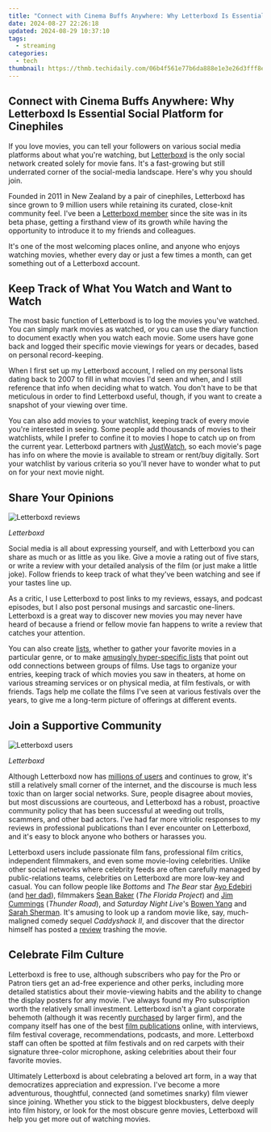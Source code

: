 ```yaml
---
title: "Connect with Cinema Buffs Anywhere: Why Letterboxd Is Essential Social Platform for Cinephiles"
date: 2024-08-27 22:26:18
updated: 2024-08-29 10:37:10
tags:
  - streaming
categories:
  - tech
thumbnail: https://thmb.techidaily.com/06b4f561e77b6da888e1e3e26d3fff8eafe69267efcd4ca3c81ccca7b6840330.jpg
---
```


## Connect with Cinema Buffs Anywhere: Why Letterboxd Is Essential Social Platform for Cinephiles

If you love movies, you can tell your followers on various social media platforms about what you're watching, but [Letterboxd](https://letterboxd.com/) is the only social network created solely for movie fans. It's a fast-growing but still underrated corner of the social-media landscape. Here's why you should join.

 Founded in 2011 in New Zealand by a pair of cinephiles, Letterboxd has since grown to 9 million users while retaining its curated, close-knit community feel. I've been a [Letterboxd member](https://letterboxd.com/signalbleed/) since the site was in its beta phase, getting a firsthand view of its growth while having the opportunity to introduce it to my friends and colleagues.

 It's one of the most welcoming places online, and anyone who enjoys watching movies, whether every day or just a few times a month, can get something out of a Letterboxd account.

##  Keep Track of What You Watch and Want to Watch

 The most basic function of Letterboxd is to log the movies you've watched. You can simply mark movies as watched, or you can use the diary function to document exactly when you watch each movie. Some users have gone back and logged their specific movie viewings for years or decades, based on personal record-keeping.

 When I first set up my Letterboxd account, I relied on my personal lists dating back to 2007 to fill in what movies I'd seen and when, and I still reference that info when deciding what to watch. You don't have to be that meticulous in order to find Letterboxd useful, though, if you want to create a snapshot of your viewing over time.

 You can also add movies to your watchlist, keeping track of every movie you're interested in seeing. Some people add thousands of movies to their watchlists, while I prefer to confine it to movies I hope to catch up on from the current year. Letterboxd partners with [JustWatch](https://www.justwatch.com/), so each movie's page has info on where the movie is available to stream or rent/buy digitally. Sort your watchlist by various criteria so you'll never have to wonder what to put on for your next movie night.

##  Share Your Opinions

![Letterboxd reviews](https://static1.howtogeekimages.com/wordpress/wp-content/uploads/2023/09/letterboxd-reviews.png) 

_Letterboxd_

 Social media is all about expressing yourself, and with Letterboxd you can share as much or as little as you like. Give a movie a rating out of five stars, or write a review with your detailed analysis of the film (or just make a little joke). Follow friends to keep track of what they've been watching and see if your tastes line up.

 As a critic, I use Letterboxd to post links to my reviews, essays, and podcast episodes, but I also post personal musings and sarcastic one-liners. Letterboxd is a great way to discover new movies you may never have heard of because a friend or fellow movie fan happens to write a review that catches your attention.

 You can also create [lists](https://letterboxd.com/lists/), whether to gather your favorite movies in a particular genre, or to make [amusingly hyper-specific lists](https://letterboxd.com/davechen/list/2022-films-that-are-at-least-2hrs30mins-long/) that point out odd connections between groups of films. Use tags to organize your entries, keeping track of which movies you saw in theaters, at home on various streaming services or on physical media, at film festivals, or with friends. Tags help me collate the films I've seen at various festivals over the years, to give me a long-term picture of offerings at different events.

##  Join a Supportive Community

![Letterboxd users](https://static1.howtogeekimages.com/wordpress/wp-content/uploads/2023/09/letterboxd-users.png) 

_Letterboxd_

 Although Letterboxd now has [millions of users](https://letterboxd.com/members/) and continues to grow, it's still a relatively small corner of the internet, and the discourse is much less toxic than on larger social networks. Sure, people disagree about movies, but most discussions are courteous, and Letterboxd has a robust, proactive community policy that has been successful at weeding out trolls, scammers, and other bad actors. I've had far more vitriolic responses to my reviews in professional publications than I ever encounter on Letterboxd, and it's easy to block anyone who bothers or harasses you.

 Letterboxd users include passionate film fans, professional film critics, independent filmmakers, and even some movie-loving celebrities. Unlike other social networks where celebrity feeds are often carefully managed by public-relations teams, celebrities on Letterboxd are more low-key and casual. You can follow people like _Bottoms_ and _The Bear_ star [Ayo Edebiri](https://letterboxd.com/fumilayo/) (and [her dad](https://letterboxd.com/deleedebiri/)), filmmakers [Sean Baker](https://letterboxd.com/lilfilm/) (_The Florida Project_) and [Jim Cummings](https://letterboxd.com/jimmycthatsme/) (_Thunder Road_), and _Saturday Night Live_'s [Bowen Yang](https://letterboxd.com/bowenyang/) and [Sarah Sherman](https://letterboxd.com/sarahsquirm/). It's amusing to look up a random movie like, say, much-maligned comedy sequel _Caddyshack II_, and discover that the director himself has posted a [review](https://letterboxd.com/aarkush/film/caddyshack-ii/) trashing the movie.

##  Celebrate Film Culture

 Letterboxd is free to use, although subscribers who pay for the Pro or Patron tiers get an ad-free experience and other perks, including more detailed statistics about their movie-viewing habits and the ability to change the display posters for any movie. I've always found my Pro subscription worth the relatively small investment. Letterboxd isn't a giant corporate behemoth (although it was recently [purchased](https://variety.com/2023/digital/news/letterboxd-acquired-50-million-deal-valuation-1235740185/) by larger firm), and the company itself has one of the best [film publications](https://letterboxd.com/journal/) online, with interviews, film festival coverage, recommendations, podcasts, and more. Letterboxd staff can often be spotted at film festivals and on red carpets with their signature three-color microphone, asking celebrities about their four favorite movies.

 Ultimately Letterboxd is about celebrating a beloved art form, in a way that democratizes appreciation and expression. I've become a more adventurous, thoughtful, connected (and sometimes snarky) film viewer since joining. Whether you stick to the biggest blockbusters, delve deeply into film history, or look for the most obscure genre movies, Letterboxd will help you get more out of watching movies.

<ins class="adsbygoogle"
     style="display:block"
     data-ad-format="autorelaxed"
     data-ad-client="ca-pub-7571918770474297"
     data-ad-slot="1223367746"></ins>



<ins class="adsbygoogle"
     style="display:block"
     data-ad-client="ca-pub-7571918770474297"
     data-ad-slot="8358498916"
     data-ad-format="auto"
     data-full-width-responsive="true"></ins>
